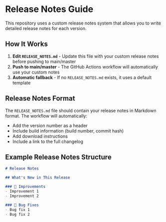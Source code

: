 # Release Notes Guide

This repository uses a custom release notes system that allows you to write detailed release notes for each version.

## How It Works

1. **Edit `RELEASE_NOTES.md`** - Update this file with your custom release notes before pushing to main/master
2. **Push to main/master** - The GitHub Actions workflow will automatically use your custom notes
3. **Automatic fallback** - If no `RELEASE_NOTES.md` exists, it uses a default template

## Release Notes Format

The `RELEASE_NOTES.md` file should contain your release notes in Markdown format. The workflow will automatically:

- Add the version number as a header
- Include build information (build number, commit hash)
- Add download instructions
- Include a link to the full changelog

## Example Release Notes Structure

```markdown
# Release Notes

## What's New in This Release

### 🔧 Improvements
- Improvement 1
- Improvement 2

### 🐛 Bug Fixes
- Bug fix 1
- Bug fix 2
```


